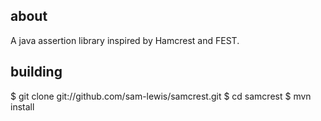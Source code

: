 about
-----
A java assertion library inspired by Hamcrest and FEST. 

building
--------
$ git clone git://github.com/sam-lewis/samcrest.git
$ cd samcrest
$ mvn install